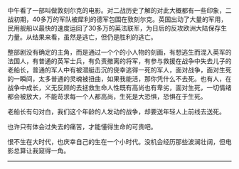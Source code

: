 

中午看了一部叫做敦刻尔克的电影。对二战历史了解的对此大概都有一些印象，二战初期，40多万的军队被犀利的德军包围在敦刻尔克。英国出动了大量的军用，民用舰船以最快的速度运回了30多万的英法联军，为日后的反攻欧洲大陆保存生力量。从结果来看，虽然是逃亡，但仍是胜利的逃亡。

整部剧没有确定的主角，而是通过一个个的小人物的刻画，有想逃生而混入英军的法国人，有普通的英军士兵，有负责撤离的将军，有参与救援在战争中失去儿子的老船长，普通的军人中有被潜艇击沉的侥幸逃得一死的军人，面对战争，面对生死的一瞬间，太多普通的灵魂被扭曲，如果我能活，那你凭什么不去死。也有人，在战争中成长，义无反顾的去拯救生命人性既有高尚也有卑劣，面对生死，一切情绪都会被放大，不能苛求每一个人都高尚，生死是大恐惧，恐惧在于生死。

老船长有句对白，我们这个年龄的人发动的战争，却要送年轻人上前线去送死。

也许只有体会过失去的痛苦，才能懂得生命的可贵吧。

恨不生在大时代，也庆幸自己的生在一个小时代。没机会经历那些波澜壮阔，但电影总算让我窥得一角。


***


